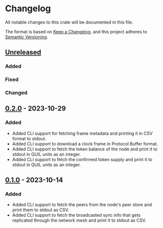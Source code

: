 # Changelog

All notable changes to this crate will be documented in this file.

The format is based on [Keep a Changelog](https://keepachangelog.com/en/1.1.0/),
and this project adheres to [Semantic Versioning](https://semver.org/spec/v2.0.0.html).

## [Unreleased]

### Added

### Fixed

### Changed

## [0.2.0] - 2023-10-29

### Added

- Added CLI support for fetching frame metadata and printing it in CSV format to stdout.
- Added CLI support to download a clock frame in Protocol Buffer format.
- Added CLI support to fetch the token balance of the node and print it to stdout in QUIL units as an integer.
- Added CLI support to fetch the confirmed token supply and print it to stdout in QUIL units as an integer. 

## [0.1.0] - 2023-10-14

### Added

- Added CLI support to fetch the peers from the node's peer store and print them to stdout as CSV.
- Added CLI support to fetch the broadcasted sync info that gets replicated through the network mesh and print it to stdout as CSV. 

[unreleased]: https://github.com/agostbiro/quilibrium-rs/compare/quilclient-0.2.0..HEAD
[0.2.0]: https://github.com/agostbiro/quilibrium-rs/compare/quilclient-0.1.0..quilclient-0.2.0
[0.1.0]: https://github.com/agostbiro/quilibrium-rs/compare/quilclient-0.1.0

